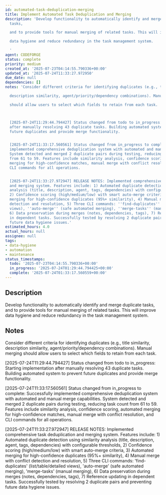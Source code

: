 ```yaml
---
id: automated-task-deduplication-merging
title: Implement Automated Task Deduplication and Merging
description: 'Develop functionality to automatically identify and merge duplicate
  tasks,

  and to provide tools for manual merging of related tasks. This will improve

  data hygiene and reduce redundancy in the task management system.

  '
agent: CODEFORGE
status: complete
priority: medium
created_at: '2025-07-23T04:14:55.790336+00:00'
updated_at: '2025-07-24T11:33:27.972950'
due_date: null
dependencies: []
notes: 'Consider different criteria for identifying duplicates (e.g., title similarity,

  description similarity, agent/priority/dependency combinations). Manual merging

  should allow users to select which fields to retain from each task.



  [2025-07-24T11:29:44.794427] Status changed from todo to in_progress: Starting implementation
  after manually resolving 43 duplicate tasks. Building automated system to prevent
  future duplicates and provide merge functionality.


  [2025-07-24T11:33:17.560561] Status changed from in_progress to complete: Successfully
  implemented comprehensive deduplication system with automated and manual merge capabilities.
  System detected and merged 2 duplicate pairs during testing, reducing task count
  from 61 to 59. Features include similarity analysis, confidence scoring, automated
  merging for high-confidence matches, manual merge with conflict resolution, and
  CLI commands for all operations.


  [2025-07-24T11:33:27.972947] RELEASE NOTES: Implemented comprehensive task deduplication
  and merging system. Features include: 1) Automated duplicate detection using similarity
  analysis (title, description, agent, tags, dependencies) with configurable thresholds,
  2) Confidence scoring (high/medium/low) with smart auto-merge criteria, 3) Automated
  merging for high-confidence duplicates (95%+ similarity), 4) Manual merge with conflict
  detection and resolution, 5) Three CLI commands: ''find-duplicates'' (list/table/detailed
  views), ''auto-merge'' (safe automated merging), ''merge-tasks'' (manual merging),
  6) Data preservation during merges (notes, dependencies, tags), 7) Reference updating
  in dependent tasks. Successfully tested by resolving 2 duplicate pairs and preventing
  future data hygiene issues.'
estimated_hours: 4.0
actual_hours: null
assignee: null
tags:
- data-hygiene
- automation
- maintenance
status_timestamps:
  todo: '2025-07-23T04:14:55.790336+00:00'
  in_progress: '2025-07-24T01:29:44.794425+00:00'
  complete: '2025-07-24T01:33:17.560559+00:00'
---
```


## Description

Develop functionality to automatically identify and merge duplicate tasks,
and to provide tools for manual merging of related tasks. This will improve
data hygiene and reduce redundancy in the task management system.


## Notes

Consider different criteria for identifying duplicates (e.g., title similarity,
description similarity, agent/priority/dependency combinations). Manual merging
should allow users to select which fields to retain from each task.


[2025-07-24T11:29:44.794427] Status changed from todo to in_progress: Starting implementation after manually resolving 43 duplicate tasks. Building automated system to prevent future duplicates and provide merge functionality.

[2025-07-24T11:33:17.560561] Status changed from in_progress to complete: Successfully implemented comprehensive deduplication system with automated and manual merge capabilities. System detected and merged 2 duplicate pairs during testing, reducing task count from 61 to 59. Features include similarity analysis, confidence scoring, automated merging for high-confidence matches, manual merge with conflict resolution, and CLI commands for all operations.

[2025-07-24T11:33:27.972947] RELEASE NOTES: Implemented comprehensive task deduplication and merging system. Features include: 1) Automated duplicate detection using similarity analysis (title, description, agent, tags, dependencies) with configurable thresholds, 2) Confidence scoring (high/medium/low) with smart auto-merge criteria, 3) Automated merging for high-confidence duplicates (95%+ similarity), 4) Manual merge with conflict detection and resolution, 5) Three CLI commands: 'find-duplicates' (list/table/detailed views), 'auto-merge' (safe automated merging), 'merge-tasks' (manual merging), 6) Data preservation during merges (notes, dependencies, tags), 7) Reference updating in dependent tasks. Successfully tested by resolving 2 duplicate pairs and preventing future data hygiene issues.


